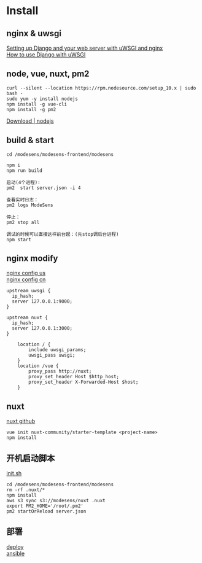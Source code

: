 
# Install

## nginx & uwsgi
[Setting up Django and your web server with uWSGI and nginx](https://uwsgi-docs.readthedocs.io/en/latest/tutorials/Django_and_nginx.html) <br>
[How to use Django with uWSGI](https://docs.djangoproject.com/en/2.0/howto/deployment/wsgi/uwsgi/)

## node, vue, nuxt, pm2
```
curl --silent --location https://rpm.nodesource.com/setup_10.x | sudo bash -
sudo yum -y install nodejs
npm install -g vue-cli
npm install -g pm2
```

[Download | nodejs](https://nodejs.org/en/download/)

## build & start

```
cd /modesens/modesens-frontend/modesens

npm i
npm run build

启动(4个进程):
pm2  start server.json -i 4  

查看实时日志：
pm2 logs ModeSens

停止：
pm2 stop all

调试的时候可以直接这样前台起：(先stop调后台进程)
npm start
```


## nginx modify
[nginx config us](../nginx/modesens_us.conf)<br>
[nginx config cn](../nginx/modesens_cn.conf)<br>

```
upstream uwsgi {
  ip_hash;
  server 127.0.0.1:9000;
}

upstream nuxt {
  ip_hash;
  server 127.0.0.1:3000;
}

    location / {
        include uwsgi_params;
        uwsgi_pass uwsgi;
    }
    location /vue {
        proxy_pass http://nuxt;
        proxy_set_header Host $http_host;
        proxy_set_header X-Forwarded-Host $host;
    }   

```


## nuxt
[nuxt github](https://github.com/nuxt/nuxt.js) <br>
```
vue init nuxt-community/starter-template <project-name>
npm install
```

## 开机启动脚本

[init.sh](../init.sh)

```
cd /modesens/modesens-frontend/modesens
rm -rf .nuxt/*
npm install
aws s3 sync s3://modesens/nuxt .nuxt
export PM2_HOME='/root/.pm2'
pm2 startOrReload server.json
```

## 部署
[deploy](../deploy.sh)<br>
[ansible](../frontend.yml)<br>

